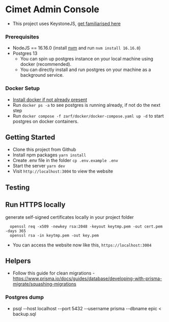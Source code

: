 # Cimet Admin Console

- This project uses KeystoneJS, [get familiarised here](https://keystonejs.com/docs)

### Prerequisites

- NodeJS == 16.16.0 (install [nvm](https://github.com/creationix/nvm) and run `nvm install 16.16.0`)
- Postgres 13
  - You can spin up postgres instance on your local machine using docker (recommended).
  - You can directly install and run postgres on your machine as a background service.

### Docker Setup

- [Install docker if not already present](https://docs.docker.com/desktop/install)
- Run `docker ps -a` to see postgres is running already, if not do the next step
- Run `docker compose -f zarf/docker/docker-compose.yaml up -d` to start postgres on docker containers.

## Getting Started

- Clone this project from Github
- Install npm packages `yarn install`
- Create .env file in the folder `cp .env.example .env`
- Start the server `yarn dev`
- Visit `http://localhost:3004` to view the website

## Testing

## Run HTTPS locally

generate self-signed certificates locally in your project folder

```
  openssl req -x509 -newkey rsa:2048 -keyout keytmp.pem -out cert.pem -days 365
  openssl rsa -in keytmp.pem -out key.pem
```

- You can access the website now like this, `https://localhost:3004`

## Helpers

- Follow this guide for clean migrations - https://www.prisma.io/docs/guides/database/developing-with-prisma-migrate/squashing-migrations

### Postgres dump

- psql --host localhost --port 5432 --username prisma --dbname epic < backup.sql
